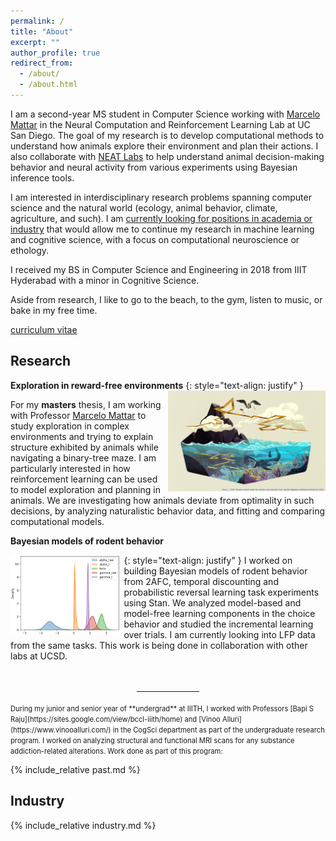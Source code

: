 ```yaml
---
permalink: /
title: "About"
excerpt: ""
author_profile: true
redirect_from: 
  - /about/
  - /about.html
---
```


I am a second-year MS student in Computer Science working with [Marcelo Mattar](https://mattarlab.ucsd.edu) in the Neural Computation and Reinforcement Learning Lab at UC San Diego. The goal of my research is to develop computational methods to understand how animals explore their environment and plan their actions. I also collaborate with [NEAT Labs](https://neatlabs.ucsd.edu/index.html) to help understand animal decision-making behavior and neural activity from various experiments using Bayesian inference tools.

I am interested in interdisciplinary research problems spanning computer science and the natural world (ecology, animal behavior, climate, agriculture, and such). I am <u>currently looking for positions in academia or industry</u> that would allow me to continue my research in machine learning and cognitive science, with a focus on computational neuroscience or ethology.

I received my BS in Computer Science and Engineering in 2018 from IIIT Hyderabad with a minor in Cognitive Science.

[//]: # (Visit [Past]&#40;past&#41; for more.)

Aside from research, I like to go to the beach, to the gym, listen to music, or bake in my free time.

[//]: # (Check out my [Bookshelf]&#40;bookshelf.md&#41; to know more.)

[curriculum vitae](/files/UmeshSinglaCV.pdf)

[//]: # (INTERESTS:)

[//]: # (**<u>Computational Ethology</u>** **<u>Ecology</u>** **<u>Machine Learning/RL</u>** **<u>Neuroscience</u>** **<u>Naturalistic Behavior</u>** **<u>Cognitive Science</u>**)

[//]: # (Research)
[//]: # (I am interested in interdisciplinary research problems spanning computer science and naturalistic world &#40;particularly ecology, ethology, and earth sciences&#41;. I like to use a combination of experimental, observational and computational approaches to understand and decipher hidden structure in the natural world.)

Research
--------

**Exploration in reward-free environments** 
{: style="text-align: justify" }
<img src="/images/woot.jpeg" alt="pretty picture" width="50%" style="padding-left: 1%; float: right;">

For my **masters** thesis, I am working with Professor [Marcelo Mattar](https://mattarlab.ucsd.edu) to study exploration in complex environments and trying to explain structure exhibited by animals while navigating a binary-tree maze. I am particularly interested in how reinforcement learning can be used to model exploration and planning in animals. We are investigating how animals deviate from optimality in such decisions, by analyzing naturalistic behavior data, and fitting and comparing computational models.

**Bayesian models of rodent behavior**

{: style="text-align: justify" }
<img src="/images/rldiscountdf_plot_params.png" alt="pretty picture" width="35%" style="padding-right: 1%; float: left;">
I worked on building Bayesian models of rodent behavior from 2AFC, temporal discounting and probabilistic reversal learning task experiments using Stan. We analyzed model-based and model-free learning components in the choice behavior and studied the incremental learning over trials. I am currently looking into LFP data from the same tasks. This work is being done in collaboration with other labs at UCSD.
<br/>
<br/>
<br/>
<div style="margin-top: 2%"></div>
<div><hr style="width:20%; margin: auto"></div>
<br/>
<span style="font-size: 80%">During my junior and senior year of **undergrad** at IIITH, I worked with Professors [Bapi S Raju](https://sites.google.com/view/bccl-iiith/home) and [Vinoo Alluri](https://www.vinooalluri.com/) in the CogSci department as part of the undergraduate research program. I worked on analyzing structural and functional MRI scans for any substance addiction-related alterations. Work done as part of this program:</span>

{% include_relative past.md %}

Industry
--------
{% include_relative industry.md %}
